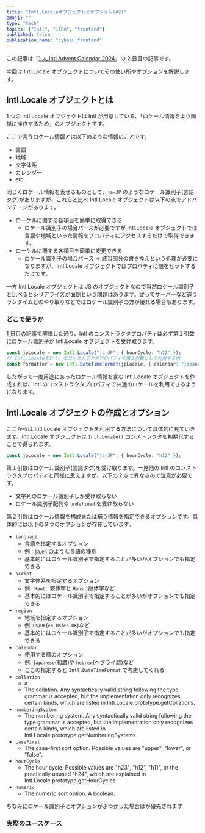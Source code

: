 ```yaml
---
title: "Intl.Localeオブジェクトとオプション(#2)"
emoji: ""
type: "tech"
topics: ["Intl", "i18n", "frontend"]
published: false
publication_name: "cybozu_frontend"
---
```


この記事は「[1 人 Intl Advent Calendar 2024](https://adventar.org/calendars/10555)」の 2 日目の記事です。

今回は Intl.Locale オブジェクトについてその使い所やオプションを解説します。

## Intl.Locale オブジェクトとは

1 つの Intl.Locale オブジェクトは Intl が用意している、「ロケール情報をより簡単に操作するため」のオブジェクトです。

ここで言うロケール情報とは以下のような情報のことです。

- 言語
- 地域
- 文字体系
- カレンダー
- etc..

同じくロケール情報を表せるものとして、`ja-JP` のようなロケール識別子(言語タグ)がありますが、これらと比べ Intl.Locale オブジェクトは以下の点でアドバンテージがあります。

- ローケルに関する各項目を簡単に取得できる
  - ロケール識別子の場合パースが必要ですが Intl.Locale オブジェクトでは言語や地域といった情報をプロパティにアクセスするだけで取得できます。
- ローケルに関する各項目を簡単に変更できる
  - ロケール識別子の場合パース → 該当部分の書き換えという処理が必要になりますが、Intl.Locale オブジェクトではプロパティに値をセットするだけです。

一方 Intl.Locale オブジェクトは JS のオブジェクトなので当然ロケール識別子と比べるとシリアライズが面倒という問題はあります。従ってサーバーなど違うランタイムとのやり取りなどではロケール識別子の方が優れる場合もあります。

### どこで使うか

[1 日目の記事]()で解説した通り、Intl のコンストラクタプロパティは必ず第１引数にロケール識別子か Intl.Locale オブジェクトを受け取ります。

```ts
const jpLocale = new Intl.Locale("ja-JP", { hourCycle: "h12" });
// Intl.LocaleをIntl のコンストラクタプロパティで第１引数として利用する例
const formatter = new Intl.DateTimeFormat(jpLocale, { calendar: "japanese" });
```

したがって一度用途にあったロケール情報を含む Intl.Locale オブジェクトを作成すれば、Intl のコンストラクタプロパティで共通のロケールを利用できるようになります。

## Intl.Locale オブジェクトの作成とオプション

ここからは Intl.Locale オブジェクトを利用する方法について具体的に見ていきます。Intl.Locale オブジェクトは `Intl.Locale()` コンストラクタを初期化することで得られます。

```ts
const jpLocale = new Intl.Locale("ja-JP", { hourCycle: "h12" });
```

第１引数はロケール識別子(言語タグ)を受け取ります。一見他の Intl のコンストラクタプロパティと同様に思えますが、以下の２点で異なるので注意が必要です。

- 文字列のロケール識別子しか受け取らない
- ロケール識別子配列や `undefined` を受け取らない

第２引数はロケール情報を構成または補う情報を指定できるオプションです。具体的には以下の９つのオプションが存在しています。

- `language`
  - 言語を指定するオプション
  - 例 : `ja`,`en` のような言語の種別
  - 基本的にはロケール識別子で指定することが多いがオプションでも指定できる
- `script`
  - 文字体系を指定するオプション
  - 例 : `Hant` : 繁体字と `Hans` : 簡体字など
  - 基本的にはロケール識別子で指定することが多いがオプションでも指定できる
- `region`
  - 地域を指定するオプション
  - 例: `US`/`UK`(`en-US`/`en-UK`)など
  - 基本的にはロケール識別子で指定することが多いがオプションでも指定できる
- `calendar`
  - 使用する暦のオプション
  - 例: `japanese`(和暦)や `hebrew`(ヘブライ暦)など
  - ここの指定すると `Intl.DateTimeFormat` で考慮してくれる
- `collation`
  - a
  - The collation. Any syntactically valid string following the type grammar is accepted, but the implementation only recognizes certain kinds, which are listed in Intl.Locale.prototype.getCollations.
- `numberingSystem`
  - The numbering system. Any syntactically valid string following the type grammar is accepted, but the implementation only recognizes certain kinds, which are listed in Intl.Locale.prototype.getNumberingSystems.
- `caseFirst`
  - The case-first sort option. Possible values are "upper", "lower", or "false".
- `hourCycle`
  - The hour cycle. Possible values are "h23", "h12", "h11", or the practically unused "h24", which are explained in Intl.Locale.prototype.getHourCycles
- `numeric`
  - The numeric sort option. A boolean.

ちなみにロケール識別子とオプションがぶつかった場合はが優先されます

<!-- コード例 -->

### 実際のユースケース
